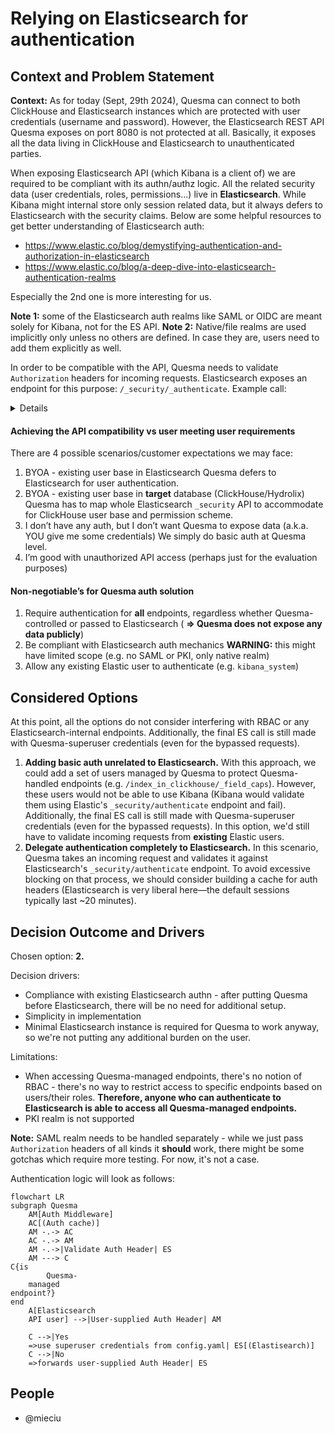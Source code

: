# Relying on Elasticsearch for authentication

## Context and Problem Statement

**Context:** As for today (Sept, 29th 2024), Quesma can connect to both ClickHouse and Elasticsearch instances which are protected with user credentials (username and password). However, the Elasticsearch REST API Quesma exposes on port 8080 is not protected at all. Basically, it exposes all the data living in ClickHouse and Elasticsearch to unauthenticated parties.

When exposing Elasticsearch API (which Kibana is a client of) we are required to be compliant with its authn/authz logic. All the related security data (user credentials, roles, permissions…) live in **Elasticsearch**. While Kibana might internal store only session related data, but it always defers to Elasticsearch with the security claims. Below are some helpful resources to get better understanding of Elasticsearch auth:

- https://www.elastic.co/blog/demystifying-authentication-and-authorization-in-elasticsearch
- https://www.elastic.co/blog/a-deep-dive-into-elasticsearch-authentication-realms

Especially the 2nd one is more interesting for us.

**Note 1:** some of the Elasticsearch auth realms like SAML or OIDC are meant solely for Kibana, not for the ES API.
**Note 2:** Native/file realms are used implicitly only unless no others are defined. In case they are, users need to add them explicitly as well.

In order to be compatible with the API, Quesma needs to validate `Authorization` headers for incoming requests.
Elasticsearch exposes an endpoint for this purpose: `/_security/_authenticate`. Example call:
<details>

```
curl -k -H "Authorization: Basic AUTH_HEADER" "https://192.168.0.94:9200/_security/_authenticate" | jq .
{
  "username": "elastic",
  "roles": [
    "superuser"
  ],
  "full_name": null,
  "email": null,
  "metadata": {
    "_reserved": true
  },
  "enabled": true,
  "authentication_realm": {
    "name": "reserved",
    "type": "reserved"
  },
  "lookup_realm": {
    "name": "reserved",
    "type": "reserved"
  },
  "authentication_type": "realm"
}
```
</details>

#### Achieving the API compatibility vs user meeting user requirements

There are 4 possible scenarios/customer expectations we may face:

1. BYOA - existing user base in Elasticsearch
   Quesma defers to Elasticsearch for user authentication.
2. BYOA - existing user base in **target** database (ClickHouse/Hydrolix)
   Quesma has to map whole Elasticsearch `_security` API to accommodate for ClickHouse user base and permission scheme.
3. I don’t have any auth, but I don’t want Quesma to expose data (a.k.a. YOU give me some credentials)
   We simply do basic auth at Quesma level.
4. I’m good with unauthorized API access (perhaps just for the evaluation purposes)

#### Non-negotiable’s for Quesma auth solution

1. Require authentication for **all** endpoints, regardless whether Quesma-controlled or passed to Elasticsearch ( **⇒ Quesma does not expose any data publicly**)
2. Be compliant with Elasticsearch auth mechanics
   **WARNING:** this might have limited scope (e.g. no SAML or PKI, only native realm)
3. Allow any existing Elastic user to authenticate (e.g. `kibana_system`)


## Considered Options

At this point, all the options do not consider interfering with RBAC or any Elasticsearch-internal endpoints. 
Additionally, the final ES call is still made with Quesma-superuser credentials (even for the bypassed requests).

1. **Adding basic auth unrelated to Elasticsearch.**
   With this approach, we could add a set of users managed by Quesma to protect Quesma-handled endpoints (e.g. `/index_in_clickhouse/_field_caps`). However, these users would not be able to use Kibana (Kibana would validate them using Elastic's `_security/authenticate` endpoint and fail). 
   Additionally, the final ES call is still made with Quesma-superuser credentials (even for the bypassed requests).
   In this option, we'd still have to validate incoming requests from **existing** Elastic users.
2. **Delegate authentication completely to Elasticsearch.**
   In this scenario, Quesma takes an incoming request and validates it against Elasticsearch's `_security/authenticate` endpoint.
   To avoid excessive blocking on that process, we should consider building a cache for auth headers (Elasticsearch is very liberal here—the default sessions typically last ~20 minutes).

## Decision Outcome and Drivers

Chosen option: **2.**

Decision drivers:
* Compliance with existing Elasticsearch authn - after putting Quesma before Elasticsearch, there will be no need for additional setup.
* Simplicity in implementation
* Minimal Elasticsearch instance is required for Quesma to work anyway, so we're not putting any additional burden on the user.

Limitations:
* When accessing Quesma-managed endpoints, there's no notion of RBAC - there's no way to restrict access to specific endpoints based on users/their roles. **Therefore, anyone who can authenticate to Elasticsearch is able to access all Quesma-managed endpoints.**
* PKI realm is not supported

**Note:** SAML realm needs to be handled separately - while we just pass `Authorization` headers of all kinds it **should** work, there might be some gotchas which require more testing. For now, it's not a case.

Authentication logic will look as follows:
```mermaid
flowchart LR
subgraph Quesma
    AM[Auth Middleware]
    AC[(Auth cache)]
    AM -.-> AC
    AC -.-> AM
    AM -.->|Validate Auth Header| ES
    AM ---> C
C{is 
        Quesma-
    managed
endpoint?}
end
    A[Elasticsearch
    API user] -->|User-supplied Auth Header| AM

    C -->|Yes
    =>use superuser credentials from config.yaml| ES[(Elastisearch)]
    C -->|No
    =>forwards user-supplied Auth Header| ES

```

## People
- @mieciu
